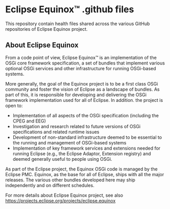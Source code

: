 # Eclipse Equinox™ .github files

This repository contain health files shared across the various GitHub repositories of Eclipse Equinox project.

## About Eclipse Equinox

From a code point of view, Eclipse Equinox™ is an implementation of the OSGi core framework specification, a set of bundles that implement various optional OSGi services and other infrastructure for running OSGi-based systems.

More generally, the goal of the Equinox project is to be a first class OSGi community and foster the vision of Eclipse as a landscape of bundles. As part of this, it is responsible for developing and delivering the OSGi framework implementation used for all of Eclipse. In addition. the project is open to:

- Implementation of all aspects of the OSGi specification (including the CPEG and EEG)
- Investigation and research related to future versions of OSGi specifications and related runtime issues
- Development of non-standard infrastructure deemed to be essential to the running and management of OSGi-based systems
- Implementation of key framework services and extensions needed for running Eclipse (e.g., the Eclipse Adaptor, Extension registry) and deemed generally useful to people using OSGi.

As part of the Eclipse project, the Equinox OSGi code is managed by the Eclipse PMC.  Equinox, as the base for all of Eclipse, ships with all the major releases. The various other bundles developed here may ship independently and on different schedules.

For more details about Eclipse Equinox project, see also https://projects.eclipse.org/projects/eclipse.equinox